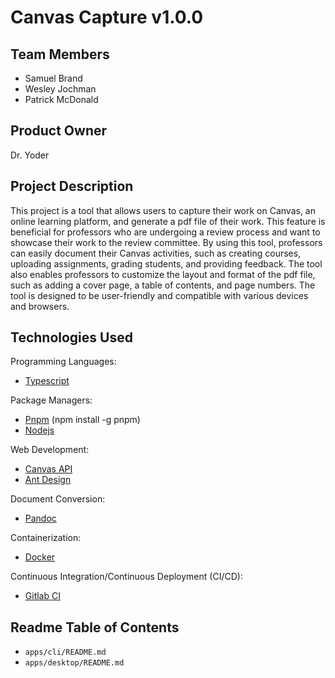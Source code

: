 # Canvas Capture v1.0.0

## Team Members

- Samuel Brand
- Wesley Jochman
- Patrick McDonald

## Product Owner

Dr. Yoder

## Project Description

This project is a tool that allows users to capture their work on Canvas, an online learning platform, and generate a pdf file of their work. This feature is beneficial for professors who are undergoing a review process and want to showcase their work to the review committee. By using this tool, professors can easily document their Canvas activities, such as creating courses, uploading assignments, grading students, and providing feedback. The tool also enables professors to customize the layout and format of the pdf file, such as adding a cover page, a table of contents, and page numbers. The tool is designed to be user-friendly and compatible with various devices and browsers.

## Technologies Used

Programming Languages:

- [Typescript](https://www.typescriptlang.org/)

Package Managers:

- [Pnpm](https://pnpm.io/) (npm install -g pnpm)
- [Nodejs](https://nodejs.org/en/)

Web Development:

- [Canvas API](https://canvas.instructure.com/doc/api/index.html)
- [Ant Design](https://ant.design/)

Document Conversion:

- [Pandoc](https://pandoc.org/)

Containerization:

- [Docker](https://www.docker.com/)

Continuous Integration/Continuous Deployment (CI/CD):

- [Gitlab CI](https://docs.gitlab.com/ee/ci/)

## Readme Table of Contents

- `apps/cli/README.md`
- `apps/desktop/README.md`
